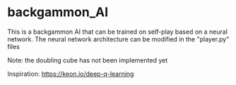 # backgammon_AI
This is a backgammon AI that can be trained on self-play based on a neural network.
The neural network architecture can be modified in the "player.py" files

Note: the doubling cube has not been implemented yet

Inspiration: https://keon.io/deep-q-learning